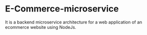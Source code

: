 # E-Commerce-microservice
It is a backend microservice architecture for a web application of an ecommerce website using NodeJs.
